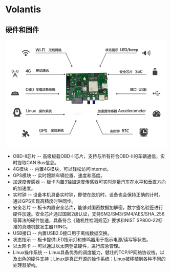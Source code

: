 # Volantis

## 硬件和固件

![Volantis](/profile/images/device.jpg)

- OBD-II芯片 -- 高级板载OBD-II芯片，支持与所有符合OBD-II的车辆通信，实时提取CAN Bus信息。
- 4G模块 -- 内置4G模块，可以轻松访问Internet。
- GPS模块 -- 实时跟踪车辆位置、速度和高度。
- 加速度传感器 -- 板卡内置3轴加速度传感器可实时测量汽车在水平和垂直方向的加速度。
- 实时钟 -- 设备本机具备实时钟，即使在脱机时，设备也会保持正确的计时。通过GPS实现高精度时钟同步。
- 安全芯片 -- 板卡内置安全芯片，能够对国密数据加解密，数字签名验签进行硬件加速。安全芯片通过国密2级认证，支持SM2/SM3/SM4/AES/SHA_256等算法的硬件加速，具备符合《随机性检测规范》要求和NIST SP800-22标准的真随机数发生器TRNG。
- USB接口 -- 内置USB2.0接口用于离线数据交换。
- 状态指示 -- 板卡提供LED指示灯和蜂鸣器用于指示电源/读写等状态。
- 以太网卡 -- 可以通过以太网登录硬件，进行应急管理。
- Linux操作系统 -- Linux具备优秀的调度能力，健壮的TCP/IP网络协议栈，以及出色的硬件支持；Linux是真正开源的操作系统；Linux被移植到各种不同的处理器架构。
